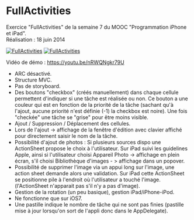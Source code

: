# FullActivities
Exercice "FullActivities" de la semaine 7 du MOOC "Programmation iPhone et iPad".<br/>
Réalisation : 18 juin 2014

[![FullActivities](http://www.tibimac.com/uploads_forums/github/FullActivities-List.png)](https://youtu.be/nRWQNgkr79U "FullActivities")
[![FullActivities](http://www.tibimac.com/uploads_forums/github/FullActivities-Task.png)](https://youtu.be/nRWQNgkr79U "FullActivities")

Vidéo de démo : https://youtu.be/nRWQNgkr79U

- ARC désactivé.
- Structure MVC.
- Pas de storyboard.
- Des boutons "checkbox" (créés manuellement) dans chaque cellule permettent d'indiquer si une tâche est réalisée ou non. Ce bouton a une couleur qui est en fonction de la priorité de la tâche (sachant qu'à l'ajout, aucune priorité n'est définie (-1) la checkbox est noire). Une fois "checkée" une tâche se "grise" pour être moins visible.
- Ajout / Suppression / Déplacement des cellules.
- Lors de l'ajout -> affichage de la fenêtre d'édition avec clavier affiché pour directement saisir le nom de la tâche.
- Possibilité d'ajout de photos : Si plusieurs sources dispo une ActionSheet propose le choix à l'utilisateur. Sur iPad suivi les guidelines Apple, ainsi si l'utilisateur choisi Appareil Photo -> affichage en plein écran, s'il choisi Bibliothèque d'images - > affichage dans un popover.
- Possibilité de supprimer l'image via un appui long sur l'image, une action sheet demande alors une validation. Sur iPad cette ActionSheet se positionne pile à l'endroit où l'utilisateur a touché l'image. (l'ActionSheet n'apparait pas s'il n'y a pas d'image).
- Gestion de la rotation (un peu basique), gestion iPad/iPhone-iPod.
- Ne fonctionne que sur iOS7.
- Une pastille indique le nombre de tâche qui ne sont pas finies (pastille mise à jour lorsqu'on sort de l'appli donc dans le AppDelegate).
